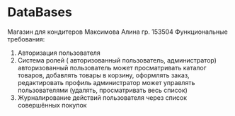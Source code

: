# DataBases
Магазин для кондитеров 
Максимова Алина 
гр. 153504 
Функциональные требования:
1. Авторизация пользователя
2. Система ролей ( авторизованный пользователь, администратор)
  авторизованный пользователь может просматривать каталог товаров, добавлять товары в корзину, оформлять заказ, редактировать профиль 
  администратор может управлять пользователями (удалять, просматривать весь список)
3. Журналирование  действий пользователя через список совершённых покупок
 
